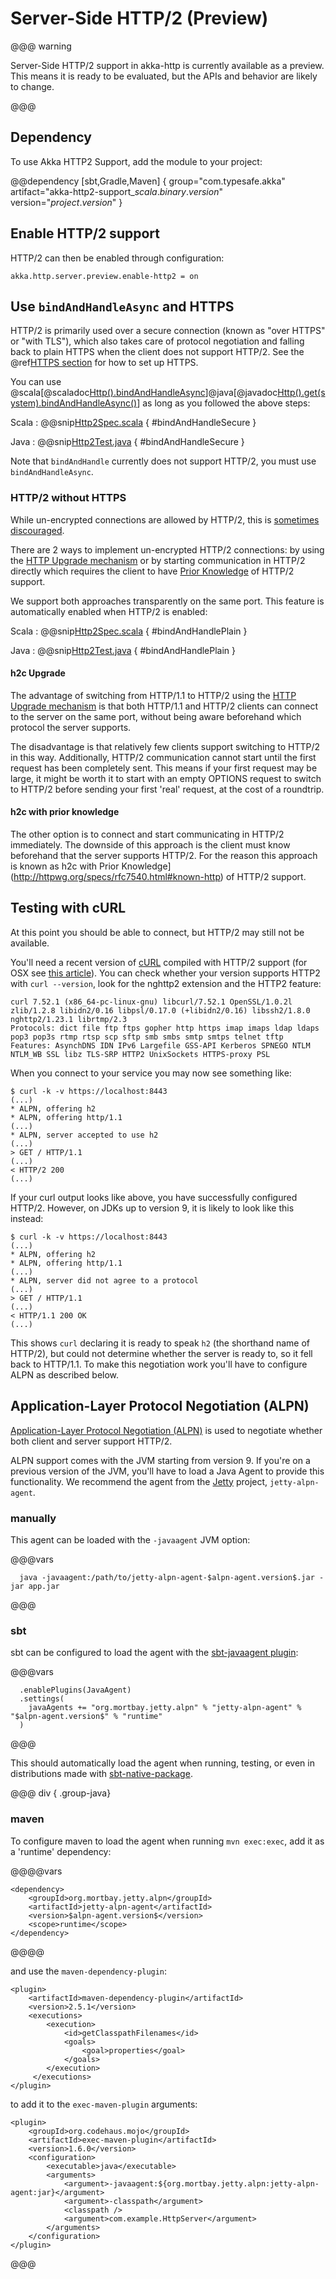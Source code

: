 # Server-Side HTTP/2 (Preview)

@@@ warning

Server-Side HTTP/2 support in akka-http is currently available as a preview.
This means it is ready to be evaluated, but the APIs and behavior are likely to change.

@@@

## Dependency

To use Akka HTTP2 Support, add the module to your project:

@@dependency [sbt,Gradle,Maven] {
  group="com.typesafe.akka"
  artifact="akka-http2-support_$scala.binary.version$"
  version="$project.version$"
}

## Enable HTTP/2 support

HTTP/2 can then be enabled through configuration:

```
akka.http.server.preview.enable-http2 = on
```

## Use `bindAndHandleAsync` and HTTPS

HTTP/2 is primarily used over a secure connection (known as "over HTTPS" or "with TLS"), which also takes care of protocol negotiation and falling back to plain HTTPS when the client does not support HTTP/2.
See the @ref[HTTPS section](server-https-support.md) for how to set up HTTPS.

You can use @scala[@scaladoc[Http().bindAndHandleAsync](akka.http.scaladsl.HttpExt)]@java[@javadoc[Http().get(system).bindAndHandleAsync()](akka.http.javadsl.HttpExt)] as long as you followed the above steps:

Scala
:   @@snip[Http2Spec.scala]($test$/scala/docs/http/scaladsl/Http2Spec.scala) { #bindAndHandleSecure }

Java
:   @@snip[Http2Test.java]($test$/java/docs/http/javadsl/Http2Test.java) { #bindAndHandleSecure }

Note that `bindAndHandle` currently does not support HTTP/2, you must use `bindAndHandleAsync`.

### HTTP/2 without HTTPS

While un-encrypted connections are allowed by HTTP/2, this is [sometimes discouraged](https://http2.github.io/faq/#does-http2-require-encryption).

There are 2 ways to implement un-encrypted HTTP/2 connections: by using the
[HTTP Upgrade mechanism](http://httpwg.org/specs/rfc7540.html#discover-http)
or by starting communication in HTTP/2 directly which requires the client to
have [Prior Knowledge](https://httpwg.org/specs/rfc7540.html#known-http) of
HTTP/2 support.

We support both approaches transparently on the same port. This feature is automatically enabled when HTTP/2 is enabled:

Scala
:   @@snip[Http2Spec.scala]($test$/scala/docs/http/scaladsl/Http2Spec.scala) { #bindAndHandlePlain }

Java
:   @@snip[Http2Test.java]($test$/java/docs/http/javadsl/Http2Test.java) { #bindAndHandlePlain }

#### h2c Upgrade

The advantage of switching from HTTP/1.1 to HTTP/2 using the
[HTTP Upgrade mechanism](http://httpwg.org/specs/rfc7540.html#discover-http)
is that both HTTP/1.1 and HTTP/2 clients can connect to the server on the
same port, without being aware beforehand which protocol the server supports.

The disadvantage is that relatively few clients support switching to HTTP/2
in this way. Additionally, HTTP/2 communication cannot start until the first
request has been completely sent. This means if your first request may be
large, it might be worth it to start with an empty OPTIONS request to switch
to HTTP/2 before sending your first 'real' request, at the cost of a roundtrip.

#### h2c with prior knowledge

The other option is to connect and start communicating in HTTP/2 immediately.
The downside of this approach is the client must know beforehand that the
server supports HTTP/2.
For the reason this approach is known as h2c with
Prior Knowledge](http://httpwg.org/specs/rfc7540.html#known-http) of HTTP/2
support.

## Testing with cURL

At this point you should be able to connect, but HTTP/2 may still not be available.

You'll need a recent version of [cURL](https://curl.haxx.se/) compiled with HTTP/2 support (for OSX see [this article](https://simonecarletti.com/blog/2016/01/http2-curl-macosx/)). You can check whether your version supports HTTP2 with `curl --version`, look for the nghttp2 extension and the HTTP2 feature:

```
curl 7.52.1 (x86_64-pc-linux-gnu) libcurl/7.52.1 OpenSSL/1.0.2l zlib/1.2.8 libidn2/0.16 libpsl/0.17.0 (+libidn2/0.16) libssh2/1.8.0 nghttp2/1.23.1 librtmp/2.3
Protocols: dict file ftp ftps gopher http https imap imaps ldap ldaps pop3 pop3s rtmp rtsp scp sftp smb smbs smtp smtps telnet tftp
Features: AsynchDNS IDN IPv6 Largefile GSS-API Kerberos SPNEGO NTLM NTLM_WB SSL libz TLS-SRP HTTP2 UnixSockets HTTPS-proxy PSL
```

When you connect to your service you may now see something like:

```
$ curl -k -v https://localhost:8443
(...)
* ALPN, offering h2
* ALPN, offering http/1.1
(...)
* ALPN, server accepted to use h2
(...)
> GET / HTTP/1.1
(...)
< HTTP/2 200
(...)
```

If your curl output looks like above, you have successfully configured HTTP/2. However, on JDKs up to version 9, it is likely to look like this instead:

```
$ curl -k -v https://localhost:8443
(...)
* ALPN, offering h2
* ALPN, offering http/1.1
(...)
* ALPN, server did not agree to a protocol
(...)
> GET / HTTP/1.1
(...)
< HTTP/1.1 200 OK
(...)
```

This shows `curl` declaring it is ready to speak `h2` (the shorthand name of HTTP/2), but could not determine whether the server is ready to, so it fell back to HTTP/1.1. To make this negotiation work you'll have to configure ALPN as described below.

## Application-Layer Protocol Negotiation (ALPN)

[Application-Layer Protocol Negotiation (ALPN)](https://en.wikipedia.org/wiki/Application-Layer_Protocol_Negotiation) is used to negotiate whether both client and server support HTTP/2.

ALPN support comes with the JVM starting from version 9. If you're on a previous version of the JVM, you'll have to load a Java Agent to provide this functionality. We recommend the agent from the [Jetty](http://www.eclipse.org/jetty/) project, `jetty-alpn-agent`.

### manually

This agent can be loaded with the `-javaagent` JVM option:

@@@vars
```
  java -javaagent:/path/to/jetty-alpn-agent-$alpn-agent.version$.jar -jar app.jar
```
@@@

### sbt

sbt can be configured to load the agent with the [sbt-javaagent plugin](https://github.com/sbt/sbt-javaagent):

@@@vars
```
  .enablePlugins(JavaAgent)
  .settings(
    javaAgents += "org.mortbay.jetty.alpn" % "jetty-alpn-agent" % "$alpn-agent.version$" % "runtime"
  )
```
@@@

This should automatically load the agent when running, testing, or even in distributions made with [sbt-native-package](https://github.com/sbt/sbt-native-packager).

@@@ div { .group-java}

### maven

To configure maven to load the agent when running `mvn exec:exec`, add it as a 'runtime' dependency:

@@@@vars
```
<dependency>
    <groupId>org.mortbay.jetty.alpn</groupId>
    <artifactId>jetty-alpn-agent</artifactId>
    <version>$alpn-agent.version$</version>
    <scope>runtime</scope>
</dependency>
```
@@@@

and use the `maven-dependency-plugin`:

```
<plugin>
    <artifactId>maven-dependency-plugin</artifactId>
    <version>2.5.1</version>
    <executions>
        <execution>
            <id>getClasspathFilenames</id>
            <goals>
                <goal>properties</goal>
            </goals>
        </execution>
     </executions>
</plugin>
```

to add it to the `exec-maven-plugin` arguments:

```
<plugin>
    <groupId>org.codehaus.mojo</groupId>
    <artifactId>exec-maven-plugin</artifactId>
    <version>1.6.0</version>
    <configuration>
        <executable>java</executable>
        <arguments>
            <argument>-javaagent:${org.mortbay.jetty.alpn:jetty-alpn-agent:jar}</argument>
            <argument>-classpath</argument>
            <classpath />
            <argument>com.example.HttpServer</argument>
        </arguments>
    </configuration>
</plugin>
```

@@@
